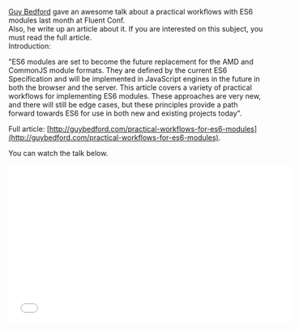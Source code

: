 <!--
layout: post
title: Practical Workflows for ES6 Modules, Fluent 2014
date: 2014-05-27T07:18:47.847Z
comments: true
published: true
keywords: JavaScript, ES6, modules
description: Post about modules
categories: modules, talks
authorName: Jaydson
authorLink: http://twitter.com/jaydson
authorDescription: JavaScript enthusiast - FrontEnd Engineer at Terra Networks - BrazilJS and RSJS curator
authorPicture: https://pbs.twimg.com/profile_images/453720347620032512/UM2nE21c_400x400.jpeg
-->
<!--more-->
[Guy Bedford](https://twitter.com/guybedford) gave an awesome talk about a practical workflows with ES6 modules last month at Fluent Conf.  
Also, he write up an article about it. If you are interested on this subject, you must read the full article.  
Introduction:  

"ES6 modules are set to become the future replacement for the AMD and CommonJS module formats. They are defined by the current ES6 Specification and will be implemented in JavaScript engines in the future in both the browser and the server.  This article covers a variety of practical workflows for implementing ES6 modules. These approaches are very new, and there will still be edge cases, but these principles provide a path forward towards ES6 for use in both new and existing projects today".  

Full article: [http://guybedford.com/practical-workflows-for-es6-modules](http://guybedford.com/practical-workflows-for-es6-modules).  

You can watch the talk below.  
<iframe width="560" height="315" src="//www.youtube.com/embed/0VUjM-jJf2U" frameborder="0" allowfullscreen></iframe>